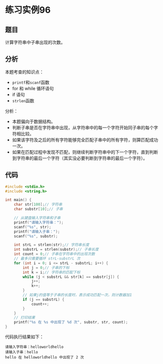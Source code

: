 # 练习实例96

## 题目
计算字符串中子串出现的次数。


## 分析

本题考查的知识点：
- `printf`和`scanf`函数
- for 和 while 循环语句
- if 语句
- `strlen`函数

分析：
- 本题偏向于数据结构。
- 判断子串是否在字符串中出现，从字符串中的每一个字符开始同子串的每个字符相比较。
- 如果该字符及之后的所有字符能够完全匹配子串中的所有字符，则算匹配成功一次。
- 如果在匹配过程中发现不匹配，则继续判断字符串中的下一个字符，直到判断到字符串的最后一个字符（其实没必要判断到字符串的最后一个字符）。


## 代码

```c
#include <stdio.h>
#include <string.h>

int main() {
    char str[100];// 字符串
    char substr[10];// 子串

    // 从键盘输入字符串和子串
    printf("请输入字符串：");
    scanf("%s", str);
    printf("请输入子串：");
    scanf("%s", substr);

    int strL = strlen(str);// 字符串长度
    int substrL = strlen(substr);// 子串长度
    int count = 0;// 子串在字符串中的出现次数
    // 最多只需要循环 strL-substrL 次
    for (int i = 0; i <= strL - substrL; i++) {
        int j = 0;// 子串的下标
        int k = i;// 字符串的匹配下标
        while (j < substrL && str[k] == substr[j]) {
            j++;
            k++;
        }
        // 如果j的值等于子串的长度时，表示成功匹配一次，则计数器加1
        if (j == substrL) {
            count++;
        }
    }
    // 打印结果
    printf("%s 在 %s 中出现了 %d 次", substr, str, count);
}
```

代码执行结果如下：

```text
请输入字符串：helloworldhello
请输入子串：hello
hello 在 helloworldhello 中出现了 2 次
```